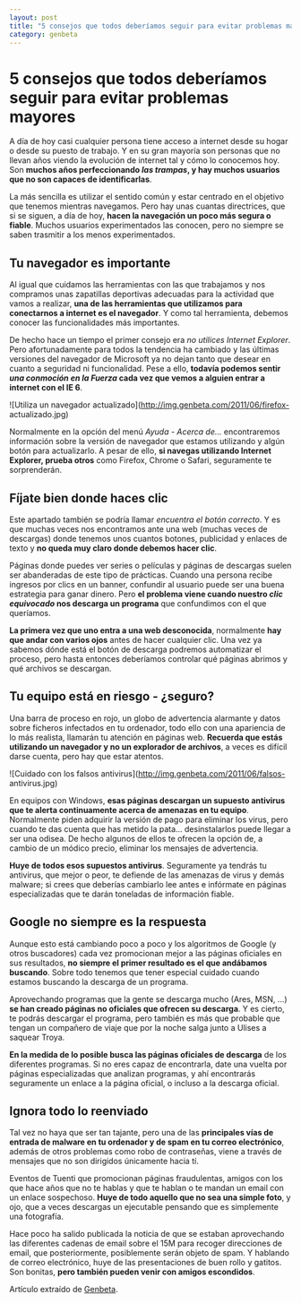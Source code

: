 ```yaml
---
layout: post
title: "5 consejos que todos deberíamos seguir para evitar problemas mayores"
category: genbeta
---
```


# 5 consejos que todos deberíamos seguir para evitar problemas mayores

A día de hoy casi cualquier persona tiene acceso a internet desde su hogar o
desde su puesto de trabajo. Y en su gran mayoría son personas que no llevan
años viendo la evolución de internet tal y cómo lo conocemos hoy. Son **muchos
años perfeccionando _las trampas_, y hay muchos usuarios que no son capaces de
identificarlas**.

La más sencilla es utilizar el sentido común y estar centrado en el objetivo
que tenemos mientras navegamos. Pero hay unas cuantas directrices, que si se
siguen, a día de hoy, **hacen la navegación un poco más segura o fiable**.
Muchos usuarios experimentados las conocen, pero no siempre se saben trasmitir
a los menos experimentados.  
  

## Tu navegador es importante

  
Al igual que cuidamos las herramientas con las que trabajamos y nos compramos
unas zapatillas deportivas adecuadas para la actividad que vamos a realizar,
**una de las herramientas que utilizamos para conectarnos a internet es el
navegador**. Y como tal herramienta, debemos conocer las funcionalidades más
importantes.

De hecho hace un tiempo el primer consejo era _no utilices Internet Explorer_.
Pero afortunadamente para todos la tendencia ha cambiado y las últimas
versiones del navegador de Microsoft ya no dejan tanto que desear en cuanto a
seguridad ni funcionalidad. Pese a ello, **todavía podemos sentir _una
conmoción en la Fuerza_ cada vez que vemos a alguien entrar a internet con el
IE 6**.

![Utiliza un navegador actualizado](http://img.genbeta.com/2011/06/firefox-
actualizado.jpg)

Normalmente en la opción del menú _Ayuda - Acerca de…_ encontraremos
información sobre la versión de navegador que estamos utilizando y algún botón
para actualizarlo. A pesar de ello, **si navegas utilizando Internet Explorer,
prueba otros** como Firefox, Chrome o Safari, seguramente te sorprenderán.

## Fíjate bien donde haces clic

  
Este apartado también se podría llamar _encuentra el botón correcto_. Y es que
muchas veces nos encontramos ante una web (muchas veces de descargas) donde
tenemos unos cuantos botones, publicidad y enlaces de texto y **no queda muy
claro donde debemos hacer clic**.

Páginas donde puedes ver series o películas y páginas de descargas suelen ser
abanderadas de este tipo de prácticas. Cuando una persona recibe ingresos por
clics en un banner, confundir al usuario puede ser una buena estrategia para
ganar dinero. Pero **el problema viene cuando nuestro _clic equivocado_ nos
descarga un programa** que confundimos con el que queríamos.

**La primera vez que uno entra a una web desconocida**, normalmente **hay que andar con varios ojos** antes de hacer cualquier clic. Una vez ya sabemos dónde está el botón de descarga podremos automatizar el proceso, pero hasta entonces deberíamos controlar qué páginas abrimos y qué archivos se descargan.

## Tu equipo está en riesgo - ¿seguro?

  
Una barra de proceso en rojo, un globo de advertencia alarmante y datos sobre
ficheros infectados en tu ordenador, todo ello con una apariencia de lo más
realista, llamarán tu atención en páginas web. **Recuerda que estás utilizando
un navegador y no un explorador de archivos**, a veces es difícil darse
cuenta, pero hay que estar atentos.

![Cuidado con los falsos antivirus](http://img.genbeta.com/2011/06/falsos-
antivirus.jpg)

En equipos con Windows, **esas páginas descargan un supuesto antivirus que te
alerta continuamente acerca de amenazas en tu equipo**. Normalmente piden
adquirir la versión de pago para eliminar los virus, pero cuando te das cuenta
que has metido la pata… desinstalarlos puede llegar a ser una odisea. De hecho
algunos de ellos te ofrecen la opción de, a cambio de un módico precio,
eliminar los mensajes de advertencia.

**Huye de todos esos supuestos antivirus**. Seguramente ya tendrás tu antivirus, que mejor o peor, te defiende de las amenazas de virus y demás malware; si crees que deberías cambiarlo lee antes e infórmate en páginas especializadas que te darán toneladas de información fiable.

## Google no siempre es la respuesta

  
Aunque esto está cambiando poco a poco y los algoritmos de Google (y otros
buscadores) cada vez promocionan mejor a las páginas oficiales en sus
resultados, **no siempre el primer resultado es el que andábamos buscando**.
Sobre todo tenemos que tener especial cuidado cuando estamos buscando la
descarga de un programa.

Aprovechando programas que la gente se descarga mucho (Ares, MSN, ...) **se
han creado páginas no oficiales que ofrecen su descarga**. Y es cierto, te
podrás descargar el programa, pero también es más que probable que tengan un
compañero de viaje que por la noche salga junto a Ulises a saquear Troya.

**En la medida de lo posible busca las páginas oficiales de descarga** de los diferentes programas. Si no eres capaz de encontrarla, date una vuelta por páginas especializadas que analizan programas, y ahí encontrarás seguramente un enlace a la página oficial, o incluso a la descarga oficial.

## Ignora todo lo reenviado

  
Tal vez no haya que ser tan tajante, pero una de las **principales vías de
entrada de malware en tu ordenador y de spam en tu correo electrónico**,
además de otros problemas como robo de contraseñas, viene a través de mensajes
que no son dirigidos únicamente hacia tí.

Eventos de Tuenti que promocionan páginas fraudulentas, amigos con los que
hace años que no te hablas y que te hablan o te mandan un email con un enlace
sospechoso. **Huye de todo aquello que no sea una simple foto**, y ojo, que a
veces descargas un ejecutable pensando que es simplemente una fotografía.

Hace poco ha salido publicada la noticia de que se estaban aprovechando las
diferentes cadenas de email sobre el 15M para recoger direcciones de email,
que posteriormente, posiblemente serán objeto de spam. Y hablando de correo
electrónico, huye de las presentaciones de buen rollo y gatitos. Son bonitas,
**pero también pueden venir con amigos escondidos**.

Artículo extraído de [Genbeta](http://www.genbeta.com).